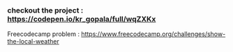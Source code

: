 ### checkout the project : https://codepen.io/kr_gopala/full/wqZXKx

Freecodecamp problem : https://www.freecodecamp.org/challenges/show-the-local-weather

